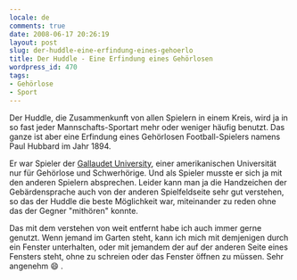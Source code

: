 ```yaml
---
locale: de
comments: true
date: 2008-06-17 20:26:19
layout: post
slug: der-huddle-eine-erfindung-eines-gehoerlo
title: Der Huddle - Eine Erfindung eines Gehörlosen
wordpress_id: 470
tags:
- Gehörlose
- Sport
---
```


Der Huddle, die Zusammenkunft von allen Spielern in einem Kreis, wird ja in so
fast jeder Mannschafts-Sportart mehr oder weniger häufig benutzt. Das ganze ist
aber eine Erfindung eines Gehörlosen Football-Spielers namens Paul Hubbard im
Jahr 1894. 

Er war Spieler der [Gallaudet University](http://en.wikipedia.org/wiki/Gallaudet_University),
einer amerikanischen Universität nur für Gehörlose und Schwerhörige. Und als
Spieler musste er sich ja mit den anderen Spielern absprechen. Leider kann man
ja die Handzeichen der Gebärdensprache auch von der anderen Spielfeldseite sehr
gut verstehen, so das der Huddle die beste Möglichkeit war, miteinander zu
reden ohne das der Gegner "mithören" konnte.

Das mit dem verstehen von weit entfernt habe ich auch immer gerne genutzt. Wenn
jemand im Garten steht, kann ich mich mit demjenigen durch ein Fenster
unterhalten, oder mit jemandem der auf der anderen Seite eines Fensters steht,
ohne zu schreien oder das Fenster öffnen zu müssen. Sehr angenehm :smile: .
